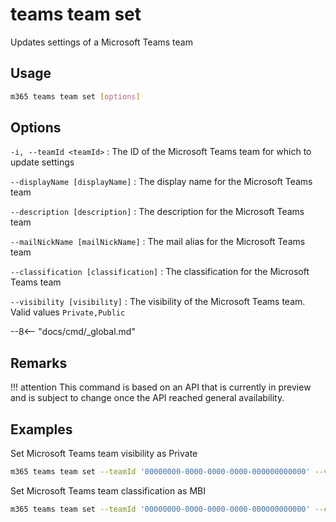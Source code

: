 # teams team set

Updates settings of a Microsoft Teams team

## Usage

```sh
m365 teams team set [options]
```

## Options

`-i, --teamId <teamId>`
: The ID of the Microsoft Teams team for which to update settings

`--displayName [displayName]`
: The display name for the Microsoft Teams team

`--description [description]`
: The description for the Microsoft Teams team

`--mailNickName [mailNickName]`
: The mail alias for the Microsoft Teams team

`--classification [classification]`
: The classification for the Microsoft Teams team

`--visibility [visibility]`
: The visibility of the Microsoft Teams team. Valid values `Private,Public`

--8<-- "docs/cmd/_global.md"

## Remarks

!!! attention
    This command is based on an API that is currently in preview and is subject to change once the API reached general availability.

## Examples

Set Microsoft Teams team visibility as Private

```sh
m365 teams team set --teamId '00000000-0000-0000-0000-000000000000' --visibility Private
```

Set Microsoft Teams team classification as MBI

```sh
m365 teams team set --teamId '00000000-0000-0000-0000-000000000000' --classification MBI
```